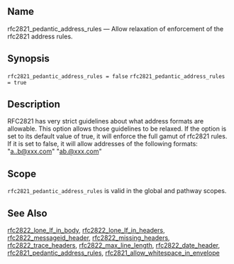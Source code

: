 <a name="conf.ref.rfc2821_pedantic_address_rules"></a>
## Name

rfc2821_pedantic_address_rules — Allow relaxation of enforcement of the rfc2821 address rules.

## Synopsis

`rfc2821_pedantic_address_rules = false`
`rfc2821_pedantic_address_rules = true`

<a name="idp26138320"></a>
## Description

RFC2821 has very strict guidelines about what address formats are allowable. This option allows those guidelines to be relaxed. If the option is set to its default value of true, it will enforce the full gamut of rfc2821 rules. If it is set to false, it will allow addresses of the following formats: "a..b@xxx.com" "ab.@xxx.com"

<a name="idp26140464"></a>
## Scope

`rfc2821_pedantic_address_rules` is valid in the global and pathway scopes.

<a name="idp26142752"></a>
## See Also

[rfc2822_lone_lf_in_body](conf.ref.rfc2822_lone_lf_in_body "rfc2822_lone_lf_in_body"), [rfc2822_lone_lf_in_headers](conf.ref.rfc2822_lone_lf_in_headers.php "rfc2822_lone_lf_in_headers"), [rfc2822_messageid_header](conf.ref.rfc2822_messageid_header.php "rfc2822_messageid_header"), [rfc2822_missing_headers](conf.ref.rfc2822_missing_headers.php "rfc2822_missing_headers"), [rfc2822_trace_headers](conf.ref.rfc2822_trace_headers.php "rfc2822_trace_headers"), [rfc2822_max_line_length](conf.ref.rfc2822_max_line_length.php "rfc2822_max_line_length"), [rfc2822_date_header](conf.ref.rfc2822_date_header.php "rfc2822_date_header"), [rfc2821_pedantic_address_rules](conf.ref.rfc2821_pedantic_address_rules.php "rfc2821_pedantic_address_rules"), [rfc2821_allow_whitespace_in_envelope](conf.ref.rfc2821_allow_whitespace_in_envelope.php "rfc2821_allow_whitespace_in_envelope")
